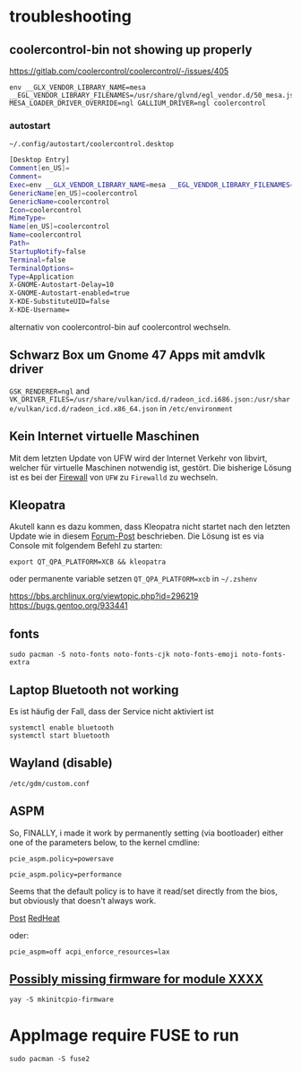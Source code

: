 # troubleshooting

## coolercontrol-bin not showing up properly
https://gitlab.com/coolercontrol/coolercontrol/-/issues/405
```
env __GLX_VENDOR_LIBRARY_NAME=mesa __EGL_VENDOR_LIBRARY_FILENAMES=/usr/share/glvnd/egl_vendor.d/50_mesa.json MESA_LOADER_DRIVER_OVERRIDE=ngl GALLIUM_DRIVER=ngl coolercontrol
```
### autostart
`~/.config/autostart/coolercontrol.desktop`
```bash
[Desktop Entry]
Comment[en_US]=
Comment=
Exec=env __GLX_VENDOR_LIBRARY_NAME=mesa __EGL_VENDOR_LIBRARY_FILENAMES=/usr/share/glvnd/egl_vendor.d/50_mesa.json MESA_LOADER_DRIVER_OVERRIDE=ngl GALLIUM_DRIVER=ngl /bin/coolercontrol
GenericName[en_US]=coolercontrol
GenericName=coolercontrol
Icon=coolercontrol
MimeType=
Name[en_US]=coolercontrol
Name=coolercontrol
Path=
StartupNotify=false
Terminal=false
TerminalOptions=
Type=Application
X-GNOME-Autostart-Delay=10
X-GNOME-Autostart-enabled=true
X-KDE-SubstituteUID=false
X-KDE-Username=
```
alternativ von coolercontrol-bin auf coolercontrol wechseln.

## Schwarz Box um Gnome 47 Apps mit amdvlk driver
`GSK_RENDERER=ngl` and `VK_DRIVER_FILES=/usr/share/vulkan/icd.d/radeon_icd.i686.json:/usr/share/vulkan/icd.d/radeon_icd.x86_64.json` in `/etc/environment`


## Kein Internet virtuelle Maschinen
Mit dem letzten Update von UFW wird der Internet Verkehr von libvirt, welcher für virtuelle Maschinen notwendig ist, gestört.
Die bisherige Lösung ist es bei der [Firewall](./Firewall.md) von `UFW` zu `Firewalld` zu wechseln.

## Kleopatra
Akutell kann es dazu kommen, dass Kleopatra nicht startet nach den letzten Update wie in diesem [Forum-Post](https://bbs.archlinux.org/viewtopic.php?id=296219) beschrieben.
Die Lösung ist es via Console mit folgendem Befehl zu starten:
````
export QT_QPA_PLATFORM=XCB && kleopatra
````
oder permanente variable setzen
`QT_QPA_PLATFORM=xcb` in `~/.zshenv`

https://bbs.archlinux.org/viewtopic.php?id=296219
https://bugs.gentoo.org/933441

## fonts
````
sudo pacman -S noto-fonts noto-fonts-cjk noto-fonts-emoji noto-fonts-extra
````

## Laptop Bluetooth not working

Es ist häufig der Fall, dass der Service nicht aktiviert ist

````
systemctl enable bluetooth
systemctl start bluetooth
````
## Wayland (disable)

````
/etc/gdm/custom.conf 
````

## ASPM

So, FINALLY, i made it work by permanently setting (via bootloader) either one of the parameters below, to the kernel cmdline:
````
pcie_aspm.policy=powersave
````
````
pcie_aspm.policy=performance
````
Seems that the default policy is to have it read/set directly from the bios, but obviously that doesn't always work.

[Post](https://bbs.archlinux.org/viewtopic.php?id=260589)
[RedHeat](https://access.redhat.com/documentation/en-us/red_hat_enterprise_linux/6/html/power_management_guide/aspm)

oder:
````
pcie_aspm=off acpi_enforce_resources=lax
````

## [Possibly missing firmware for module XXXX](https://wiki.archlinux.org/title/Mkinitcpio#Possibly_missing_firmware_for_module_XXXX)
````
yay -S mkinitcpio-firmware
````

# AppImage require FUSE to run
```
sudo pacman -S fuse2
```

